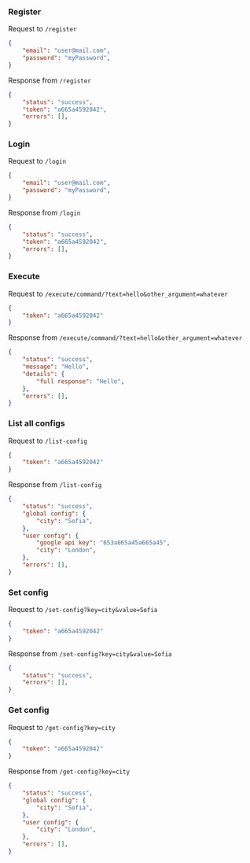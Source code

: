 ### Register

Request to `/register`
```json
{
    "email": "user@mail.com",
    "password": "myPassword",
}
```

Response from `/register`
```json
{
    "status": "success",
    "token": "a665a4592042",
    "errors": [],
}
```

### Login

Request to `/login`
```json
{
    "email": "user@mail.com",
    "password": "myPassword",
}
```

Response from `/login`
```json
{
    "status": "success",
    "token": "a665a4592042",
    "errors": [],
}
```

### Execute

Request to `/execute/command/?text=hello&other_argument=whatever`
```json
{
    "token": "a665a4592042"
}
```

Response from `/execute/command/?text=hello&other_argument=whatever`
```json
{
    "status": "success",
    "message": "Hello",
    "details": {
        "full response": "Hello",
    },
    "errors": [],
}
```

### List all configs

Request to `/list-config`
```json
{
    "token": "a665a4592042"
}
```

Response from `/list-config`
```json
{
    "status": "success",
    "global config": {
        "city": "Sofia",
    },
    "user config": {
        "google api key": "653a665a45a665a45",
        "city": "London",
    },
    "errors": [],
}
```

### Set config

Request to `/set-config?key=city&value=Sofia`
```json
{
    "token": "a665a4592042"
}
```

Response from `/set-config?key=city&value=Sofia`
```json
{
    "status": "success",
    "errors": [],
}
```

### Get config

Request to `/get-config?key=city`
```json
{
    "token": "a665a4592042"
}
```

Response from `/get-config?key=city`
```json
{
    "status": "success",
    "global config": {
        "city": "Sofia",
    },
    "user config": {
        "city": "London",
    },
    "errors": [],
}
```
